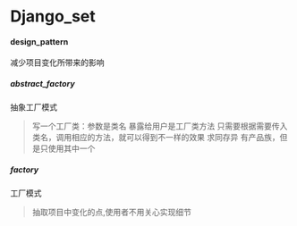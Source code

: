 # Django_set

#### design_pattern
减少项目变化所带来的影响

##### abstract_factory
抽象工厂模式
> 写一个工厂类：参数是类名
> 暴露给用户是工厂类方法
> 只需要根据需要传入类名，调用相应的方法，就可以得到不一样的效果
> 求同存异
> 有产品族，但是只使用其中一个

##### factory
工厂模式
> 抽取项目中变化的点,使用者不用关心实现细节
